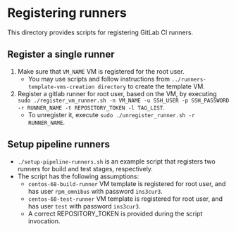 # Registering runners

This directory provides scripts for registering GitLab CI runners.

## Register a single runner

1. Make sure that `VM_NAME` VM is registered for the root user.
    - You may use scripts and follow instructions from
      `../runners-template-vms-creation directory` to create the template VM.
2. Register a gitlab runner for root user, based on the VM, by executing
   `sudo ./register_vm_runner.sh -n VM_NAME -u SSH_USER -p SSH_PASSWORD -r RUNNER_NAME -t REPOSITORY_TOKEN -l TAG_LIST`.
    - To unregister it, execute `sudo ./unregister_runner.sh -r RUNNER_NAME`.

## Setup pipeline runners

- `./setup-pipeline-runners.sh` is an example script that registers
  two runners for build and test stages, respectively.
- The script has the following assumptions:
    - `centos-68-build-runner` VM template is registered for root user,
      and has user `rpm_omnibus` with password `ins3cur3`.
    - `centos-68-test-runner` VM template is registered for root user,
      and has user `test` with password `ins3cur3`.
    - A correct REPOSITORY_TOKEN is provided during the script
      invocation.
